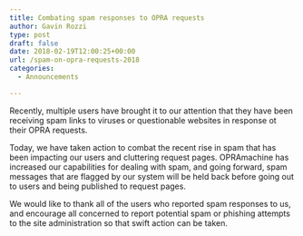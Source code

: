 ```yaml
---
title: Combating spam responses to OPRA requests
author: Gavin Rozzi
type: post
draft: false
date: 2018-02-19T12:00:25+00:00
url: /spam-on-opra-requests-2018
categories:
  - Announcements

---
```


Recently, multiple users have brought it to our attention that they have been receiving spam links
to viruses or questionable websites in response ot their OPRA requests.

Today, we have taken action to combat the recent rise in spam that has been impacting our users and cluttering request pages.
OPRAmachine has increased our capabilities for dealing with spam, and going forward, spam messages
that are flagged by our system will be held back before going out to users and being published to request pages.

We would like to thank all of the users who reported spam responses to us, and encourage all concerned to report
potential spam or phishing attempts to the site administration so that swift action can be taken.
